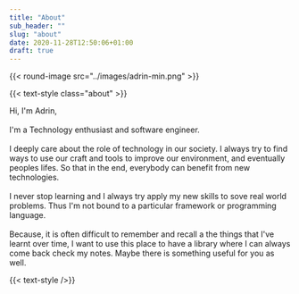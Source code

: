 ```yaml
---
title: "About"
sub_header: ""
slug: "about"
date: 2020-11-28T12:50:06+01:00
draft: true
---
```


{{< round-image src="../images/adrin-min.png" >}}

{{< text-style class="about" >}}

Hi, I'm Adrin,
</br>
</br>
I'm a Technology enthusiast and software engineer.
</br></br>
I deeply care about the role of technology in our society. I always try to find ways to use our craft and tools to improve our environment, and eventually peoples lifes. So that in the end, everybody can benefit from new technologies.</br></br>
I never stop learning and I always try apply my new skills to sove real world problems. Thus I'm not bound to a particular framework or programming language.
</br></br>
Because, it is often difficult to remember and recall a the things that I've learnt over time, I want to use this place to have a library where I can always come back check my notes. Maybe there is something useful for you as well.

{{< text-style />}}
